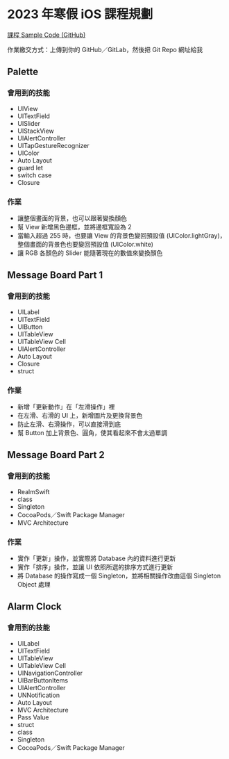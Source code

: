 # 2023 年寒假 iOS 課程規劃

[課程 Sample Code (GitHub)](https://github.com/leoho0722/2023-iOS-Lession)

作業繳交方式：上傳到你的 GitHub／GitLab，然後把 Git Repo 網址給我

## Palette

### 會用到的技能

* UIView
* UITextField
* UISlider
* UIStackView
* UIAlertController
* UITapGestureRecognizer
* UIColor
* Auto Layout
* guard let
* switch case
* Closure

### 作業

* 讓整個畫面的背景，也可以跟著變換顏色
* 幫 View 新增黑色邊框，並將邊框寬設為 2
* 當輸入超過 255 時，也要讓 View 的背景色變回預設值 (UIColor.lightGray)，整個畫面的背景色也要變回預設值 (UIColor.white)
* 讓 RGB 各顏色的 Slider 能隨著現在的數值來變換顏色

## Message Board Part 1

### 會用到的技能

* UILabel
* UITextField
* UIButton
* UITableView
* UITableView Cell
* UIAlertController
* Auto Layout
* Closure
* struct

### 作業

* 新增「更新動作」在「左滑操作」裡
* 在左滑、右滑的 UI 上，新增圖片及更換背景色
* 防止左滑、右滑操作，可以直接滑到底
* 幫 Button 加上背景色、圓角，使其看起來不會太過單調

## Message Board Part 2

### 會用到的技能

* RealmSwift
* class
* Singleton
* CocoaPods／Swift Package Manager
* MVC Architecture

### 作業

* 實作「更新」操作，並實際將 Database 內的資料進行更新
* 實作「排序」操作，並讓 UI 依照所選的排序方式進行更新
* 將 Database 的操作寫成一個 Singleton，並將相關操作改由這個 Singleton Object 處理

## Alarm Clock

### 會用到的技能

* UILabel
* UITextField
* UITableView
* UITableView Cell
* UINavigationController
* UIBarButtonItems
* UIAlertController
* UNNotification
* Auto Layout
* MVC Architecture
* Pass Value
* struct
* class
* Singleton
* CocoaPods／Swift Package Manager
